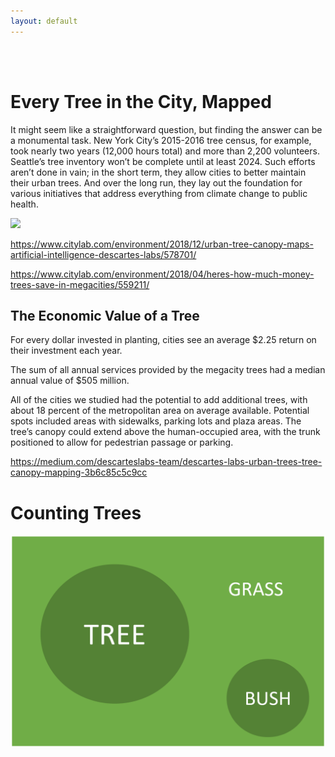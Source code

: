 ```yaml
---
layout: default
---
```



<br>
<br>


# Every Tree in the City, Mapped


It might seem like a straightforward question, but finding the answer can be a monumental task. New York City’s 2015-2016 tree census, for example, took nearly two years (12,000 hours total) and more than 2,200 volunteers. Seattle’s tree inventory won’t be complete until at least 2024. Such efforts aren’t done in vain; in the short term, they allow cities to better maintain their urban trees. And over the long run, they lay out the foundation for various initiatives that address everything from climate change to public health.

![](https://miro.medium.com/max/700/1*bZwTGQEI5rIteS4rC7TuSg.gif)


https://www.citylab.com/environment/2018/12/urban-tree-canopy-maps-artificial-intelligence-descartes-labs/578701/


https://www.citylab.com/environment/2018/04/heres-how-much-money-trees-save-in-megacities/559211/

## The Economic Value of a Tree

For every dollar invested in planting, cities see an average $2.25 return on their investment each year.

The sum of all annual services provided by the megacity trees had a median annual value of $505 million.

All of the cities we studied had the potential to add additional trees, with about 18 percent of the metropolitan area on average available. Potential spots included areas with sidewalks, parking lots and plaza areas. The tree’s canopy could extend above the human-occupied area, with the trunk positioned to allow for pedestrian passage or parking.


https://medium.com/descarteslabs-team/descartes-labs-urban-trees-tree-canopy-mapping-3b6c85c5c9cc



# Counting Trees

![](assets/img/foliage-determination.png)



<br>
<br>
<br>


